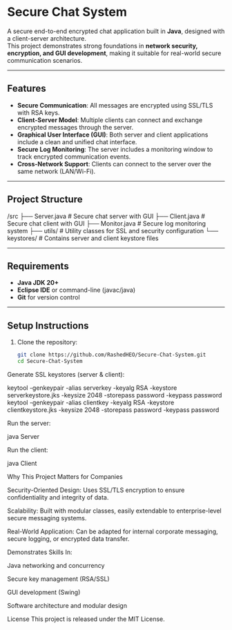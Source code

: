 # Secure Chat System

A secure end-to-end encrypted chat application built in **Java**, designed with a client-server architecture.  
This project demonstrates strong foundations in **network security, encryption, and GUI development**, making it suitable for real-world secure communication scenarios.

---

## Features
- **Secure Communication**: All messages are encrypted using SSL/TLS with RSA keys.  
- **Client-Server Model**: Multiple clients can connect and exchange encrypted messages through the server.  
- **Graphical User Interface (GUI)**: Both server and client applications include a clean and unified chat interface.  
- **Secure Log Monitoring**: The server includes a monitoring window to track encrypted communication events.  
- **Cross-Network Support**: Clients can connect to the server over the same network (LAN/Wi-Fi).  

---

## Project Structure
/src
├── Server.java # Secure chat server with GUI
├── Client.java # Secure chat client with GUI
├── Monitor.java # Secure log monitoring system
├── utils/ # Utility classes for SSL and security configuration
└── keystores/ # Contains server and client keystore files


---

## Requirements
- **Java JDK 20+**  
- **Eclipse IDE** or command-line (javac/java)  
- **Git** for version control  

---

## Setup Instructions

1. Clone the repository:
   ```bash
   git clone https://github.com/RashedHEO/Secure-Chat-System.git
   cd Secure-Chat-System


Generate SSL keystores (server & client):

keytool -genkeypair -alias serverkey -keyalg RSA -keystore serverkeystore.jks -keysize 2048 -storepass password -keypass password
keytool -genkeypair -alias clientkey -keyalg RSA -keystore clientkeystore.jks -keysize 2048 -storepass password -keypass password


Run the server:

java Server


Run the client:

java Client

Why This Project Matters for Companies

Security-Oriented Design: Uses SSL/TLS encryption to ensure confidentiality and integrity of data.

Scalability: Built with modular classes, easily extendable to enterprise-level secure messaging systems.

Real-World Application: Can be adapted for internal corporate messaging, secure logging, or encrypted data transfer.

Demonstrates Skills In:

Java networking and concurrency

Secure key management (RSA/SSL)

GUI development (Swing)

Software architecture and modular design

License
This project is released under the MIT License.
